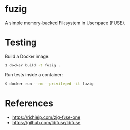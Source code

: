# fuzig
A simple memory-backed Filesystem in Userspace (FUSE).

# Testing
Build a Docker image:
```bash
$ docker build -t fuzig .
```

Run tests inside a container:
```bash
$ docker run --rm --privileged -it fuzig
```

# References
- https://richiejp.com/zig-fuse-one
- https://github.com/libfuse/libfuse
